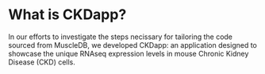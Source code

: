 # What is CKDapp?
In our efforts to investigate the steps necissary for tailoring the code sourced from MuscleDB, we developed
CKDapp: an application designed to showcase the unique RNAseq expression levels in mouse Chronic Kidney Disease (CKD) cells. 
